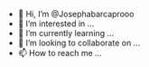 - 👋 Hi, I’m @Josephabarcaprooo
- 👀 I’m interested in ...
- 🌱 I’m currently learning ...
- 💞️ I’m looking to collaborate on ...
- 📫 How to reach me ...

<!---
Josephabarcaprooo/Josephabarcaprooo is a ✨ special ✨ repository because its `README.md` (this file) appears on your GitHub profile.
You can click the Preview link to take a look at your changes.
--->
